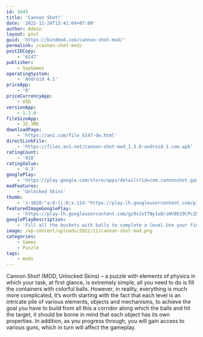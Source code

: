 ```yaml
---
id: 1845
title: 'Cannon Shot!'
date: '2022-11-24T13:41:04+07:00'
author: Admin
layout: post
guid: 'https://kindmod.com/cannon-shot-mod/'
permalink: /cannon-shot-mod/
postIDCopy:
    - '6147'
publisher:
    - SayGames
operatingSystem:
    - 'Android 4.1'
priceApp:
    - '0'
priceCurrencyApp:
    - USD
versionApp:
    - 1.3.0
fileSizeApp:
    - 35.1Mb
downloadPage:
    - 'https://an1.com/file_6147-dw.html'
directLinkFile:
    - 'https://files.an1.net/cannon-shot-mod_1.3.0-android-1.com.apk'
ratingCount:
    - '818'
ratingValue:
    - '4.3'
googlePlay:
    - 'https://play.google.com/store/apps/details?id=com.cannonshot.game'
modFeatures:
    - 'Unlocked Skins'
thumb:
    - 's:1028:"a:8:{i:0;s:114:"https://play-lh.googleusercontent.com/pjLR8M3eyIyE0Q3x1DzXW0VMMO-OYUbN088IpqeN3BGBqy3KgjhJcxCpUrnjXIwBrA=w526-h296";i:1;s:114:"https://play-lh.googleusercontent.com/p53zw5pzi-BR_2yNebN6CZhT5wCDWKB7xaEtNmWRxkACsNySH2jMmLFeVjGgG8yQ7Q=w526-h296";i:2;s:115:"https://play-lh.googleusercontent.com/_ydr-uNqk2O-pR7ErPebdl4BwkIjH-9FJv0f1sSio2hCdix1TyNLPuDzlfysmVZjxHA=w526-h296";i:3;s:115:"https://play-lh.googleusercontent.com/aqu-epUIuGruz9-1AYRgnVh4_IprMkYMXM1WcAyrmvKNU_E6Wy4EVeNgoTzaYoAeXwQ=w526-h296";i:4;s:114:"https://play-lh.googleusercontent.com/3lCG9R1aUbHhbs4p_fBHTorpfFgI3bhPDgTXWlJ99i67Cu5ekK_yAr98wJIN163avg=w526-h296";i:5;s:115:"https://play-lh.googleusercontent.com/FR0ay1X0GW1__a6UtOueW54sNBICx8wI6WJ1ENKj4TfkfEWusvTPyOw-WvIsVaEB1Ws=w526-h296";i:6;s:115:"https://play-lh.googleusercontent.com/w0vMGBjl4WB9YLrSCmBY99dAkE62GJRQtal6WkWZQ4J50oBv2ylgkVYy0ARVM4OE374=w526-h296";i:7;s:116:"https://play-lh.googleusercontent.com/--hiHo7iwOWjpE76YUvLxZv_9rHMxYQ9MNlazFHsPc2yA4avyJ7IVAlxYlDsscfbSwd8=w526-h296";}";'
featuredImageGooglePlay:
    - 'https://play-lh.googleusercontent.com/gz9xJxY7Ny1oQriWV8U19CPc2DIzqGVZ5wJLSLQ58eYlUz49lYI35mRAKMiUjPzIyVM'
googlePlayDescription:
    - 'Fill all the buckets with balls to complete a level.Use your finger to move various objects to change the direction of the balls you shoot. Aim smart!.Complete levels to unlocks new cannons. Can you find the rare one?.'
image: /wp-content/uploads/2022/11/cannon-shot-mod.png
categories:
    - Games
    - Puzzle
tags:
    - mods
---
```


Cannon Shot! (MOD, Unlocked Skins) – a puzzle with elements of physics in which your task, at first glance, is extremely simple, all you need to do is fill the containers with colorful balls. However, in reality, everything is much more complicated, it’s worth starting with the fact that each level is an intricate pile of various elements, objects and mechanisms, to achieve the goal you have to build from all this a corridor along which the balls and hit the target, it should be borne in mind that each object has its own properties. In addition, as you progress through, you will gain access to various guns, which in turn will affect the gameplay.